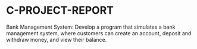 # C-PROJECT-REPORT
 Bank Management System: Develop a program that simulates a bank management system, where customers can create an account, deposit and withdraw money, and view their balance.
